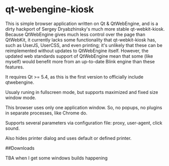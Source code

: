 qt-webengine-kiosk
===============

This is simple browser application written on Qt &amp; QtWebEngine, and is a dirty hackport of Sergey Dryabzhinsky's much more stable qt-webkit-kiosk. Because QtWebEngine gives much less control over the page than QtWebKit, it currently lacks some functionality that qt-webkit-kiosk has, such as UserJS, UserCSS, and even printing; it's unlikely that these can be reimplemented without updates to QtWebEngine itself. However, the updated web standards support of QtWebEngine mean that some (like myself) would benefit more from an up-to-date Blink engine than these features.

It requires Qt >= 5.4, as this is the first version to officially include qtwebengine.

Usualy runing in fullscreen mode, but supports maximized and fixed size window mode.

This browser uses only one application window. So, no popups, no plugins in separate processes, like Chrome do.

Supports several parameters via configuration file: proxy, user-agent, click sound.

Also hides printer dialog and uses default or defined printer.

##Downloads

TBA when I get some windows builds happening
